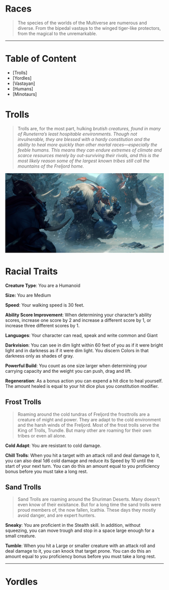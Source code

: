 # Races
> The species of the worlds of the Multiverse are numerous and diverse. From the bipedal vastaya to the winged tiger-like protectors, from the magical to the unremarkable.
---
# Table of Content
- [Trolls]
- [Yordles]
- [Vastayan]
- [Humans]
- [Minotaurs]
  
# Trolls

> Trolls are, for the most part, hulking *brutish creatures, found in many of Runeterra’s least hospitable environments. Though not invulnerable, they are blessed with a hardy constitution and the ability to heal more quickly than other mortal races—especially the feeble humans. This means they can endure extremes of climate and scarce resources merely by out-surviving their rivals, and this is the most likely reason some of the largest known tribes still call the mountains of the Freljord home.*

![](https://github.com/Sebastianhju/Runeterra-5e/blob/main/Troll.png)

# Racial Traits
**Creature Type**: You are a Humanoid

**Size:** You are Medium

**Speed**: Your walking speed is 30 feet. 

**Ability Score Improvement**: When determining your character’s ability scores, increase one score by 2 and increase a different score by 1, or increase three different scores by 1.

**Languages**: Your character can read, speak and write common and Giant

**Darkvision**: You can see in dim light within 60 feet of you as if it were bright light and in darkness as if it were dim light. You discern Colors in that darkness only as shades of gray. 

**Powerful Build**: You count as one size larger when determining your carrying capacity and the weight you can push, drag and lift. 

**Regeneration**: As a bonus action you can expend a hit dice to heal yourself. The amount healed is equal to your hit dice plus you constitution modifier.  

## Frost Trolls

> Roaming around the cold tundras of Freljord the frosttrolls are a creature of might and power. They are adapt to the cold environment and the harsh winds of the Freljord. Most of the frost trolls serve the King of Trolls, Trundle. But many other are roaming for their own tribes or even all alone. 

**Cold Adapt**: You are resistant to cold damage. 

**Chill Trolls**: When you hit a target with an attack roll and deal damage to it, you can also deal 1d6 cold damage and reduce its Speed by 10 until the start of your next turn. You can do this an amount equal to you proficiency bonus before you must take a long rest. 

## Sand Trolls

> Sand Trolls are roaming around the Shuriman Deserts. Many doesn't even know of their exisitance. But for a long time the sand trolls were proud members of, the now fallen, Icathia. These days they mostly avoid danger, and are expert hunters. 

**Sneaky**: You are proficient in the Stealth skill. In addition, without squeezing, you can move trough and stop in a space large enough for a small creature. 

**Tumble**: When you hit a Large or smaller creature with an attack roll and deal damage to it, you can knock that target prone. You can do this an amount equal to you proficiency bonus before you must take a long rest.  

---

# Yordles

